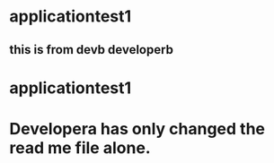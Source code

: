 # applicationtest1
## this is from devb developerb
# applicationtest1 
# Developera has only changed the read me file alone.
